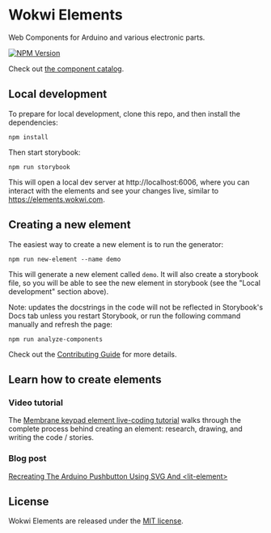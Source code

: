 # Wokwi Elements

Web Components for Arduino and various electronic parts.

[![NPM Version](https://img.shields.io/npm/v/@wokwi/elements)](https://www.npmjs.com/package/@wokwi/elements)

Check out [the component catalog](https://elements.wokwi.com).

## Local development

To prepare for local development, clone this repo, and then install
the dependencies:

```
npm install
```

Then start storybook:

```
npm run storybook
```

This will open a local dev server at http://localhost:6006, where you
can interact with the elements and see your changes live, similar to
https://elements.wokwi.com.

## Creating a new element

The easiest way to create a new element is to run the generator:

```
npm run new-element --name demo
```

This will generate a new element called `demo`. It will also
create a storybook file, so you will be able to see the new element
in storybook (see the "Local development" section above).

Note: updates the docstrings in the code will not be reflected
in Storybook's Docs tab unless you restart Storybook, or run the
following command manually and refresh the page:

```
npm run analyze-components
```

Check out the [Contributing Guide](CONTRIBUTING.md) for more details.

## Learn how to create elements

### Video tutorial

The [Membrane keypad element live-coding tutorial](https://www.youtube.com/watch?v=gh27icNatwA) walks
through the complete process behind creating an element: research, drawing, and writing the code /
stories.

### Blog post

[Recreating The Arduino Pushbutton Using SVG And &lt;lit-element&gt;](https://www.smashingmagazine.com/2020/01/recreating-arduino-pushbutton-svg/) 

## License

Wokwi Elements are released under the [MIT license](LICENSE).
